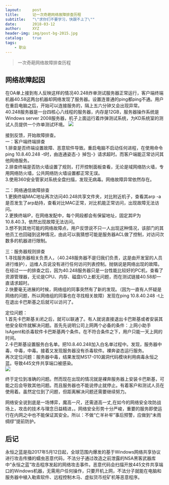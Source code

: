 ```yaml
---
layout:     post
title:      记一次奇葩网络故障排查历程
subtitle:   "\"求你们不要学习，快跟不上了\""
date:       2018-03-12
author:     XYZ
header-img: img/post-bg-2015.jpg
catalog:    true
tags:
    - 职业
---
```



>一次奇葩网络故障排查历程

## 网络故障起因

在OA单上接到有人反映这样的情况40.248炸单测试服务器正常运行，客户端终端机器40.58这两台机器却网络发现了服务器。设置连普通的ping都ping不通。用户在重启电脑之后，开始可以连接服务的，隔上五六分钟又会出现异常。<br>
40.248服务器是一台四核心八线程的服务器，内存是12GB，服务器操作系统是Windows server 2008服务器，机子上面运行着炸弹测试系统，为KD系统室的测试人员提供一个炸单测试环境。
![](https://s1.ax1x.com/2018/03/12/9fcTXt.png)


接到反馈，开始故障排查。  
一：客户端终端排查<br>
1.排查是否终端设置故障、恶意软件导致。重启电脑不启动任何进程，在使用命令ping 10.8.40.248 -t时，由连通姿态-》掉包-》请求超时。而客户端能正常访问其他网络服务。<br>
2.排查终端是否防火墙设置了规则，打开控制面板查看，无论是域网络防火墙，专用网络防火墙，公共网络防火墙设置都正常无误。<br>
3.使用360安全管家对系统全盘扫描，发现无病毒。网络故障异常依然存在。<br>

二：网络通信故障排查<br>
1.更换终端MAC地址再次访问40.248共享文件夹，对比附近机子，查看其arp -a 是否发生了arp劫持，查看对比MAC正常，对比机能正常访问，出现故障无法访问。<br>
2.更换终端IP，在网络发配中，每个网段都会有保留地址，固定其IP为10.8.40.3，依然出现故障无法访问。<br>
3.想不到其他可能的网络故障点，用户反馈说不只一人出现这种情况，该部门的其他员工也回碰到这种情况，由此可以我猜想可能是服务器ACL做了控制，对访问次数多的机器进行限制。<br>

三：服务器规则排查<br>
1.寻找服务器相关负责人，（40.248服务器不是归我们负责，这是由开发室的人员进行维护），运维人员说没有进行任何访问列表控制。抛锅说是网络出现的故障。在经过一一的排查之后，因为40.248服务器只是一台性能比较好的PC机，查看了资源管理器，无论是CPU、内存、磁盘I/O上都无问题，而在测试链接40.58却一直请求超时。<br>
2.快要毫无进展的时候，网络组的同事突然有了新的发现。（因为一直有人怀疑是网络的问题，所以网络组的同事也在寻找相关故障）发现在ping 10.8.40.248 -t上在退出卡巴斯基之后就可以访问了。<br>

定位问题：<br>
1.首先卡巴斯基关闭之后，就可以联通了。有人就说直接退出卡巴斯基或者安装其他安全软件就解决问题。首先先说明公司上网两个必备的条件：上网小助手IsAgent和杀毒软件卡巴斯基两个条件。在不符合条件之下，用户只能一天上网的时间。<br>
2.卡巴斯基设置服务白名单。把10.8.40.248加入白名单过程中。发现，服务器中毒，中毒，中毒。接着又发现服务器没有杀毒软件。裸奔姿态运行服务。<br>
再次定位问题：服务器中毒，结果发现MS17-010漏洞代码模块利用病毒永恒之蓝。导致445文件共享端口被感染。<br>
![](https://s1.ax1x.com/2018/03/12/9fco6I.png)

终于定位到准确的问题。然而现在出现的情况就是裸奔服务器上安装卡巴斯基，可能之后会导致其他问题。而且服务器也不能说停止就停止。有着客户和测试人员在使用着。虽然定位到了问题，但距离解决问题还需要继续努力。<br>

网络安全说到底是一场博弈，魔高一尺，还需道高一丈,在如今的网络安全攻防战场上，攻击的技术与理念日益精进，。网络安全形势十分严峻，重要的服务即使运行在内网之中也不能保证其安全。所以：不做“亡羊补牢”事后预警，应做到“未雨绸缪”提前防护。<br>

## 后记
永恒之蓝是指2017年5月12日起，全球范围内爆发的基于Windows网络共享协议进行攻击传播的蠕虫恶意代码，不法分子通过改造之前泄露的NSA黑客武器库中“永恒之蓝”攻击程序发起的网络攻击事件。恶意代码会扫描开放445文件共享端口的Windows机器，无需用户任何操作，只要开机上网，不法分子就能在电脑和服务器中植入勒索软件、远程控制木马、虚拟货币挖矿机等恶意程序。
